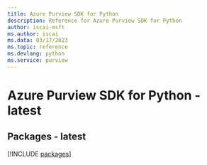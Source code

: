 ```yaml
---
title: Azure Purview SDK for Python
description: Reference for Azure Purview SDK for Python
author: iscai-msft
ms.author: iscai
ms.data: 03/17/2023
ms.topic: reference
ms.devlang: python
ms.service: purview
---
```

# Azure Purview SDK for Python - latest
## Packages - latest
[!INCLUDE [packages](purview-index.md)]